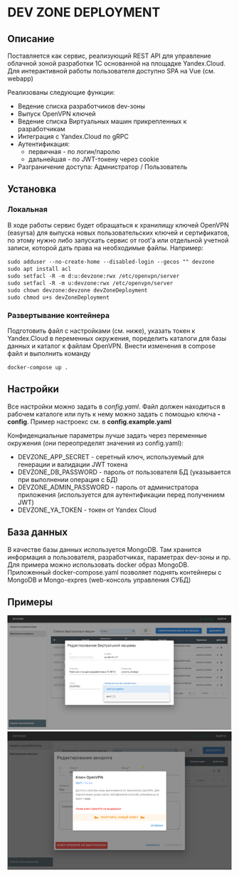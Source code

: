 # DEV ZONE DEPLOYMENT
## Описание 
Поставляется как сервис, реализующий REST API для управление облачной зоной разработки 1С основанной на площадке Yandex.Cloud.
Для интерактивной работы пользователя доступно SPA на Vue (см. webapp)

Реализованы следующие функции:
* Ведение списка разработчиков dev-зоны
* Выпуск OpenVPN ключей 
* Ведение списка Виртуальных машин прикрепленных к разработчикам
* Интеграция с Yandex.Cloud по gRPC
* Аутентификация:
    + первичная - по логин/паролю
    + дальнейшая - по JWT-токену через cookie
* Разграничение доступа: Адмнистратор / Пользователь

## Установка
### Локальная
В ходе работы сервис будет обращаться к хранилищу ключей OpenVPN (easyrsa) для выпуска новых пользовательских ключей и сертификатов, по этому нужно либо запускать сервис от root'a или отдельной учетной записи, которой дать права на необходимые файлы. Например:
```shell
sudo adduser --no-create-home --disabled-login --gecos "" devzone
sudo apt install acl
sudo setfacl -R -m d:u:devzone:rwx /etc/openvpn/server
sudo setfacl -R -m u:devzone:rwx /etc/openvpn/server
sudo chown devzone:devzone devZoneDeployment
sudo chmod u+s devZoneDeployment
```

### Развертывание контейнера
Подготовить файл с настройками (см. ниже), указать токен к Yandex.Cloud в переменных окружения, поределить каталоги для базы данных и каталог к файлам OpenVPN. Внести изменения в compose файл и выполнить команду
```shell
docker-compose up .
```

## Настройки
Все настройки можно задать в *config.yaml*. Файл должен находиться в рабочем каталоге или путь к нему можно задать с помощью ключа **-config**. Пример настроекс см. в  **config.example.yaml**

Конфиденциальные параметры лучше задать через переменные окружения (они переопределят значения из config.yaml):
* DEVZONE_APP_SECRET - серетный ключ, используемый для генерации и валидации JWT токена
* DEVZONE_DB_PASSWORD - пароль от пользователя БД (указывается при выполнении операция с БД)
* DEVZONE_ADMIN_PASSWORD - пароль от администратора приложения (используется для аутентификации перед получением JWT)
* DEVZONE_YA_TOKEN - токен от Yandex Cloud

## База данных
В качестве базы данных используется MongoDB. Там хранится информация а пользователя, разработчиках, параметрах dev-зоны и пр.
Для примера можно использовать docker образ MongoDB. Приложенный docker-compose.yaml позволяет поднять контейнеры с MongoDB и Mongo-expres (web-консоль управления СУБД)

## Примеры
![edit_VM](static/edit_VM.png "Редактирование Виртуального рабочего места")
![obtain_OpenVPN_key](static/obtain_OpenVPN_key.png "Получение ключа OpenVPN")